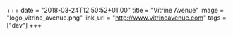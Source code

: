 +++
date = "2018-03-24T12:50:52+01:00"
title = "Vitrine Avenue"
image = "logo_vitrine_avenue.png"
link_url = "http://www.vitrineavenue.com"
tags = ["dev"]
+++

